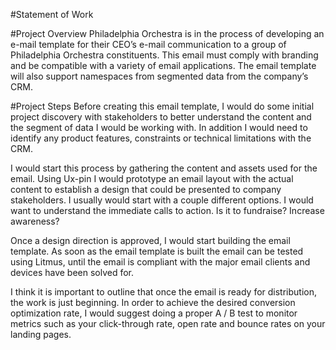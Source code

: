 #Statement of Work

#Project Overview
Philadelphia Orchestra is in the process of developing an e-mail template for their CEO’s e-mail communication to a group of Philadelphia Orchestra constituents. This email must comply with branding and be compatible with a variety of email applications. The email template will also support namespaces from segmented data from the company’s CRM.

#Project Steps
Before creating this email template, I would do some initial project discovery with stakeholders to better understand the content and the segment of data I would be working with.  In addition I would need to identify any product features, constraints or technical limitations with the CRM. 

I would start this process by gathering the content and assets used for the email. Using Ux-pin I would prototype an email layout with the actual content to establish a design that could be presented to company stakeholders. I usually would start with a couple different options. I would want to understand the immediate calls to action. Is it to fundraise? Increase awareness? 

Once a design direction is approved, I would start building the email template. As soon as the email template is built the email can be tested using Litmus, until the email is compliant with the major email clients and devices have been solved for.

I think it is important to outline that once the email is ready for distribution, the work is just beginning. In order to achieve the desired conversion optimization rate, I would suggest doing a proper A / B test to monitor metrics such as your click-through rate, open rate and bounce rates on your landing pages.
